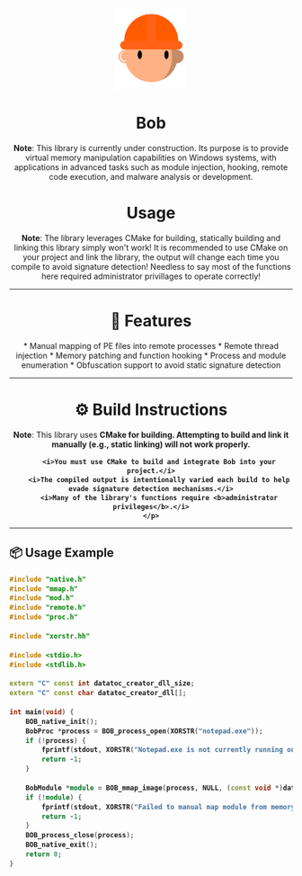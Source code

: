 <div align="center">
	<p align="center">
		<img src="img/logo.png" alt="Bob" width="128"/>
	</p>
	<h1>Bob</h1>
	<p>
		<b>Note</b>: This library is currently under construction. Its purpose is to provide virtual memory manipulation capabilities on Windows systems, with applications in advanced tasks such as module injection, hooking, remote code execution, and malware analysis or development.
	</p>
</div>

<div align="center">
	<h1>Usage</h1>
	<p>
		<b>Note</b>: The library leverages CMake for building, statically building and linking this library simply won't work!
		It is recommended to use CMake on your project and link the library, the output will change each time you compile to avoid signature detection!
		Needless to say most of the functions here required administrator privillages to operate correctly!
	</p>
</div>

---

<div align="center">
	<h1>🚀 Features</h1>
	<p>
		* Manual mapping of PE files into remote processes
		* Remote thread injection
		* Memory patching and function hooking
		* Process and module enumeration
		* Obfuscation support to avoid static signature detection
	</p>
</div>

---

<div align="center">
	<h1>⚙️ Build Instructions</h1>
	<p>
		<b>Note</b>: This library uses <b>CMake<b> for building. Attempting to build and link it manually (e.g., static linking) will <b>not work</b> properly.

		<i>You must use CMake to build and integrate Bob into your project.</i>
		<i>The compiled output is intentionally varied each build to help evade signature detection mechanisms.</i>
		<i>Many of the library's functions require <b>administrator privileges</b>.</i>
	</p>
</div>

---

## 📦 Usage Example

```cpp
#include "native.h"
#include "mmap.h"
#include "mod.h"
#include "remote.h"
#include "proc.h"

#include "xorstr.hh"

#include <stdio.h>
#include <stdlib.h>

extern "C" const int datatoc_creator_dll_size;
extern "C" const char datatoc_creator_dll[];

int main(void) {
	BOB_native_init();
	BobProc *process = BOB_process_open(XORSTR("notepad.exe"));
	if (!process) {
		fprintf(stdout, XORSTR("Notepad.exe is not currently running on this system...\n"));
		return -1;
	}

	BobModule *module = BOB_mmap_image(process, NULL, (const void *)datatoc_creator_dll, datatoc_creator_dll_size, 0);
	if (!module) {
		fprintf(stdout, XORSTR("Failed to manual map module from memory into process...\n"));
		return -1;
	}
	BOB_process_close(process);
	BOB_native_exit();
	return 0;
}
```
